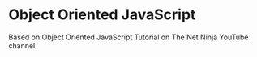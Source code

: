 # Object Oriented JavaScript
Based on Object Oriented JavaScript Tutorial on The Net Ninja YouTube channel.
